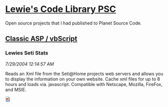 # [Lewie's Code Library PSC](../../README.md)

Open source projects that I had published to Planet Source Code.

## [Classic ASP / vbScript](../README.md)

### Lewies Seti Stats

*7/29/2004 12:14:57 AM*

Reads an Xml file from the Seti@Home projects web servers and allows you to display the information on your own website. Cache xml files for up to 8 hours and loads via. javascript. Compatible with Netscape, Mozilla, FireFox, and MSIE.

![Screenshot of Lewies Seti Stats](/screenshot.gif)



